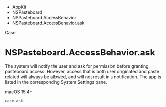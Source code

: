 

- AppKit
- NSPasteboard
- NSPasteboard.AccessBehavior
-  NSPasteboard.AccessBehavior.ask 

Case

# NSPasteboard.AccessBehavior.ask

The system will notify the user and ask for permission before granting pasteboard access. However, access that is both user originated and paste related will always be allowed, and will not result in a notification. The app is listed in the corresponding System Settings pane.

macOS 15.4+

``` source
case ask
```

